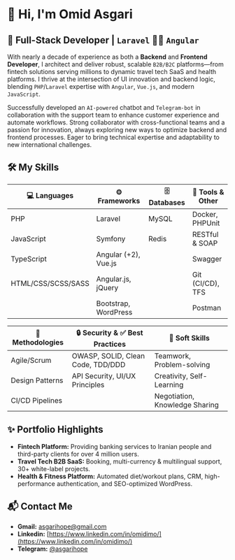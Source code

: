# 👋 Hi, I'm Omid Asgari

## 🚀 Full-Stack Developer    |   `Laravel` 🫶🏻 `Angular` 

With nearly a decade of experience as both a **Backend** and **Frontend Developer**, 
I architect and deliver robust, scalable `B2B/B2C` platforms—from fintech solutions serving millions to dynamic travel tech SaaS and health platforms. 
I thrive at the intersection of UI innovation and backend logic, blending `PHP`/`Laravel` expertise with `Angular`, `Vue.js`, and modern `JavaScript`. 

Successfully developed an `AI-powered` chatbot and `Telegram-bot` in collaboration with the support team to enhance customer experience and automate workflows. Strong collaborator with cross-functional teams and a passion for innovation, always exploring new ways to optimize backend and frontend processes. Eager to bring technical expertise and adaptability to new international challenges.

## 🛠️ My Skills
<div align="left">
  
| 💻 Languages       | ⚙️ Frameworks           | 🗄️ Databases      | 🧰 Tools & Other     |
|-------------------|-------------------------|-------------------|----------------------|
| PHP               | Laravel                 | MySQL             | Docker, PHPUnit      |
| JavaScript        | Symfony                 | Redis             | RESTful & SOAP       |
| TypeScript        | Angular (+2), Vue.js    |                   | Swagger              |
| HTML/CSS/SCSS/SASS| Angular.js, jQuery      |                   | Git (CI/CD), TFS     |
|                   | Bootstrap, WordPress    |                   | Postman              |

</div>


<div align="left">
  
| 🧠 Methodologies         | 🔒 Security & ✅ Best Practices  | 🤝 Soft Skills                |
|-------------------------|----------------------------------|------------------------------|
| Agile/Scrum             | OWASP, SOLID, Clean Code, TDD/DDD| Teamwork, Problem-solving    |
| Design Patterns         | API Security, UI/UX Principles   | Creativity, Self-Learning    |
| CI/CD Pipelines         |                                  | Negotiation, Knowledge Sharing|

</div>


## ✨ Portfolio Highlights

- **Fintech Platform:** Providing banking services to Iranian people and third-party clients for over 4 million users.
- **Travel Tech B2B SaaS:** Booking, multi-currency & multilingual support, 30+ white-label projects.
- **Health & Fitness Platform:** Automated diet/workout plans, CRM, high-performance authentication, and SEO-optimized WordPress.


## 📬 Contact Me

- **Gmail:** [asgarihope@gmail.com](mailto:asgarihope@gmail.com)
- **Linkedin:** [https://www.linkedin.com/in/omidimo/](https://www.linkedin.com/in/omidimo/)
- **Telegram:** [@asgarihope](https://t.me/thisisomid)
